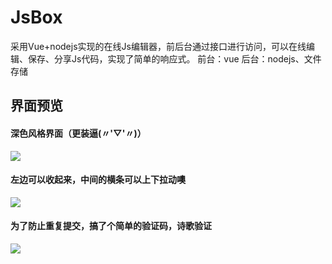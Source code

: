 # JsBox
采用Vue+nodejs实现的在线Js编辑器，前后台通过接口进行访问，可以在线编辑、保存、分享Js代码，实现了简单的响应式。
前台：vue
后台：nodejs、文件存储
## 界面预览
#### 深色风格界面（更装逼(〃'▽'〃)）
![](https://github.com/zycfj/JsBox/blob/master/image/1.png?raw=true)
#### 左边可以收起来，中间的横条可以上下拉动噢
![](https://github.com/zycfj/JsBox/blob/master/image/2.png?raw=true)
#### 为了防止重复提交，搞了个简单的验证码，诗歌验证
![](https://github.com/zycfj/JsBox/blob/master/image/3.png?raw=true)
